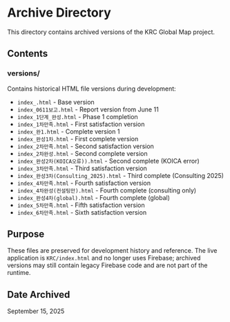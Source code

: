 # Archive Directory

This directory contains archived versions of the KRC Global Map project.

## Contents

### versions/
Contains historical HTML file versions during development:
- `index_.html` - Base version
- `index_0611보고.html` - Report version from June 11
- `index_1단계_완성.html` - Phase 1 completion
- `index_1차만족.html` - First satisfaction version
- `index_완1.html` - Complete version 1
- `index_완성1차.html` - First complete version
- `index_2차만족.html` - Second satisfaction version
- `index_2차완성.html` - Second complete version
- `index_완성2차(KOICA오류)).html` - Second complete (KOICA error)
- `index_3차만족.html` - Third satisfaction version
- `index_완성3차(Consulting_2025).html` - Third complete (Consulting 2025)
- `index_4차만족.html` - Fourth satisfaction version
- `index_4차완성(컨설팅만).html` - Fourth complete (consulting only)
- `index_완성4차(global).html` - Fourth complete (global)
- `index_5차만족.html` - Fifth satisfaction version
- `index_6차만족.html` - Sixth satisfaction version

## Purpose

These files are preserved for development history and reference. The live application is `KRC/index.html` and no longer uses Firebase; archived versions may still contain legacy Firebase code and are not part of the runtime.

## Date Archived
September 15, 2025
